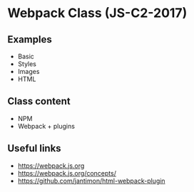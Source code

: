 # Webpack Class (JS-C2-2017)

## Examples

- Basic
- Styles
- Images
- HTML


## Class content

- NPM
- Webpack + plugins


## Useful links

- https://webpack.js.org
- https://webpack.js.org/concepts/
- https://github.com/jantimon/html-webpack-plugin
